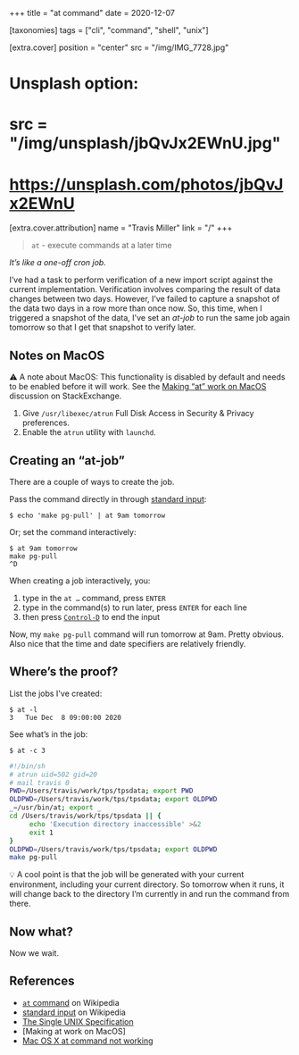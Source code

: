 +++
title = "at command"
date = 2020-12-07

[taxonomies]
tags = ["cli", "command", "shell", "unix"]

[extra.cover]
position = "center"
src = "/img/IMG_7728.jpg"
# Unsplash option:
# src = "/img/unsplash/jbQvJx2EWnU.jpg"
# https://unsplash.com/photos/jbQvJx2EWnU

[extra.cover.attribution]
name = "Travis Miller"
link = "/"
+++

> `at` - execute commands at a later time

*It’s like a one-off cron job.*

<!-- more -->

I’ve had a task to perform verification of a new import script against the
current implementation. Verification involves comparing the result of data 
changes between two days. However, I’ve failed to capture a snapshot of the
data two days in a row more than once now. So, this time, when I triggered a
snapshot of the data, I've set an *at-job* to run the same job again tomorrow
so that I get that snapshot to verify later.

## Notes on MacOS

⚠️ A note about MacOS: This functionality is disabled by default and needs to
be enabled before it will work. See the [Making “at” work on MacOS] discussion on 
StackExchange.

1. Give `/usr/libexec/atrun` Full Disk Access in Security & Privacy preferences.
2. Enable the `atrun` utility with `launchd`.

## Creating an “at-job”

There are a couple of ways to create the job.

Pass the command directly in through [standard input]:

```console
$ echo 'make pg-pull' | at 9am tomorrow
```

Or; set the command interactively:

```console
$ at 9am tomorrow
make pg-pull
^D
```

When creating a job interactively, you:

1. type in the `at …` command, press `ENTER`
2. type in the command(s) to run later, press `ENTER` for each line
3. then press [`Control-D`](@/journal/control-c-vs-control-d.md) to end the input

Now, my `make pg-pull` command will run tomorrow at 9am. Pretty obvious. Also
nice that the time and date specifiers are relatively friendly.

## Where’s the proof?

List the jobs I've created:

```console
$ at -l
3	Tue Dec  8 09:00:00 2020
```

See what’s in the job:

```console
$ at -c 3
```
```bash
#!/bin/sh
# atrun uid=502 gid=20
# mail travis 0
PWD=/Users/travis/work/tps/tpsdata; export PWD
OLDPWD=/Users/travis/work/tps/tpsdata; export OLDPWD
_=/usr/bin/at; export _
cd /Users/travis/work/tps/tpsdata || {
	 echo 'Execution directory inaccessible' >&2
	 exit 1
}
OLDPWD=/Users/travis/work/tps/tpsdata; export OLDPWD
make pg-pull
```

💡 A cool point is that the job will be generated with your current environment,
including your current directory. So tomorrow when it runs, it will change back
to the directory I’m currently in and run the command from there.

## Now what?

Now we wait.

## References
- [`at` command] on Wikipedia
- [standard input] on Wikipedia
- [The Single UNIX Specification]
- [Making at work on MacOS]
- [Mac OS X at command not working]


[`at` command]: https://en.wikipedia.org/wiki/At_(command)
[standard input]: https://en.wikipedia.org/wiki/Standard_streams#Standard_input_(stdin)
[The Single UNIX Specification]: https://pubs.opengroup.org/onlinepubs/9699919799/utilities/at.html

[Making “at” work on MacOS]: https://unix.stackexchange.com/questions/478823/making-at-work-on-macos
[Mac OS X at command not working]: https://superuser.com/questions/43678/mac-os-x-at-command-not-working
